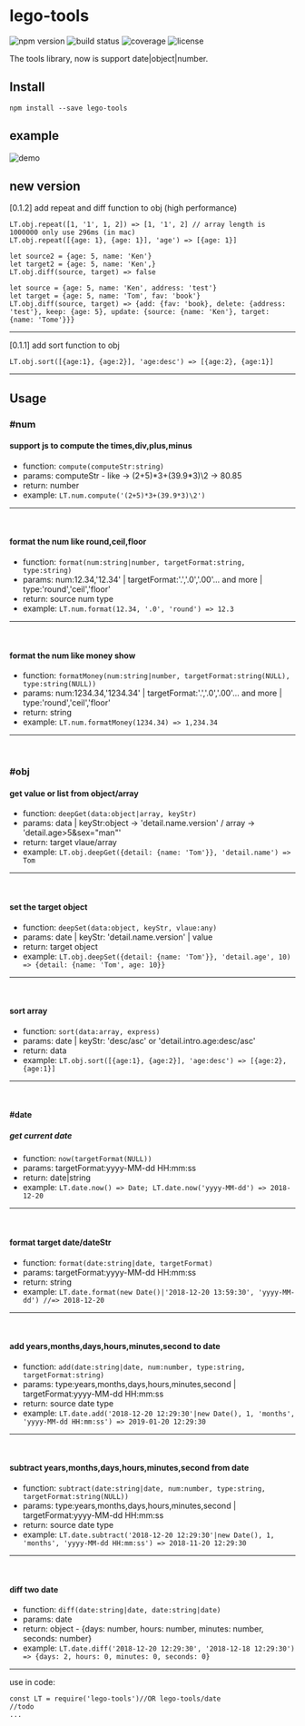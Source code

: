 # lego-tools
![npm version](https://img.shields.io/badge/npm-v0.1.3-green.svg)
![build status](https://img.shields.io/badge/build-passing-brightgreen.svg)
![coverage](https://img.shields.io/badge/coverage-95%25-yellowgreen.svg)
![license](https://img.shields.io/badge/license-MIT-green.svg)

The tools library, now is support date|object|number.

## Install
```
npm install --save lego-tools
```

## example
![demo](https://upload-images.jianshu.io/upload_images/7122737-20657cfe4baa2b21.png)

## new version
[0.1.2] add repeat and diff function to obj (high performance)
```
LT.obj.repeat([1, '1', 1, 2]) => [1, '1', 2] // array length is 1000000 only use 296ms (in mac)
LT.obj.repeat([{age: 1}, {age: 1}], 'age') => [{age: 1}]

let source2 = {age: 5, name: 'Ken'}
let target2 = {age: 5, name: 'Ken',}
LT.obj.diff(source, target) => false

let source = {age: 5, name: 'Ken', address: 'test'}
let target = {age: 5, name: 'Tom', fav: 'book'}
LT.obj.diff(source, target) => {add: {fav: 'book}, delete: {address: 'test'}, keep: {age: 5}, update: {source: {name: 'Ken'}, target: {name: 'Tome'}}}
```
---
[0.1.1] add sort function to obj
```
LT.obj.sort([{age:1}, {age:2}], 'age:desc') => [{age:2}, {age:1}]
```
---
## Usage
### #num
#### support js to compute the times,div,plus,minus
* function: `compute(computeStr:string)`
* params: computeStr - like -> (2+5)\*3+(39.9\*3)\2 -> 80.85
* return: number
* example: `LT.num.compute('(2+5)*3+(39.9*3)\2')`
---
<br>

#### format the num like round,ceil,floor
* function: `format(num:string|number, targetFormat:string, type:string)`
* params: num:12.34,'12.34' | targetFormat:'.','.0','.00'... and more | type:'round','ceil','floor'
* return: source num type
* example: `LT.num.format(12.34, '.0', 'round') => 12.3`
---
<br>

#### format the num like money show
* function: `formatMoney(num:string|number, targetFormat:string(NULL), type:string(NULL))`
* params: num:1234.34,'1234.34' | targetFormat:'.','.0','.00'... and more | type:'round','ceil','floor'
* return: string
* example: `LT.num.formatMoney(1234.34) => 1,234.34`
---
<br>

### #obj
#### get value or list from object/array
* function: `deepGet(data:object|array, keyStr)`
* params: data | keyStr:object -> 'detail.name.version' / array -> 'detail.age>5&sex="man"'
* return: target vlaue/array
* example: `LT.obj.deepGet({detail: {name: 'Tom'}}, 'detail.name') => Tom`
---
<br>

#### set the target object
* function: `deepSet(data:object, keyStr, vlaue:any)`
* params: date | keyStr: 'detail.name.version' | value
* return: target object
* example: `LT.obj.deepSet({detail: {name: 'Tom'}}, 'detail.age', 10) => {detail: {name: 'Tom', age: 10}}`
---
<br>

#### sort array
* function: `sort(data:array, express)`
* params: date | keyStr: 'desc/asc' or 'detail.intro.age:desc/asc'
* return: data
* example: `LT.obj.sort([{age:1}, {age:2}], 'age:desc') => [{age:2}, {age:1}]`
---
<br>

#### #date
##### get current date
* function: `now(targetFormat(NULL))`
* params: targetFormat:yyyy-MM-dd HH:mm:ss
* return: date|string
* example: `LT.date.now() => Date; LT.date.now('yyyy-MM-dd') => 2018-12-20`
---
<br>

#### format target date/dateStr
* function: `format(date:string|date, targetFormat)`
* params: targetFormat:yyyy-MM-dd HH:mm:ss
* return: string
* example: `LT.date.format(new Date()|'2018-12-20 13:59:30', 'yyyy-MM-dd') //=> 2018-12-20`
---
<br>

#### add years,months,days,hours,minutes,second to date
* function: `add(date:string|date, num:number, type:string, targetFormat:string)`
* params: type:years,months,days,hours,minutes,second | targetFormat:yyyy-MM-dd HH:mm:ss
* return: source date type
* example: `LT.date.add('2018-12-20 12:29:30'|new Date(), 1, 'months', 'yyyy-MM-dd HH:mm:ss') => 2019-01-20 12:29:30`
---
<br>

#### subtract years,months,days,hours,minutes,second from date
* function: `subtract(date:string|date, num:number, type:string, targetFormat:string(NULL))`
* params: type:years,months,days,hours,minutes,second | targetFormat:yyyy-MM-dd HH:mm:ss
* return: source date type
* example: `LT.date.subtract('2018-12-20 12:29:30'|new Date(), 1, 'months', 'yyyy-MM-dd HH:mm:ss') => 2018-11-20 12:29:30`
---
<br>

#### diff two date
* function: `diff(date:string|date, date:string|date)`
* params: date
* return: object - {days: number, hours: number, minutes: number, seconds: number}
* example: `LT.date.diff('2018-12-20 12:29:30', '2018-12-18 12:29:30') => {days: 2, hours: 0, minutes: 0, seconds: 0}`
---

use in code:
```
const LT = require('lego-tools')//OR lego-tools/date
//todo
...
```